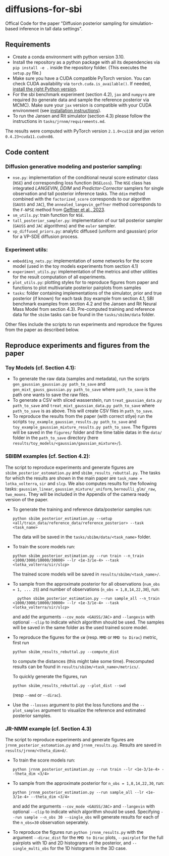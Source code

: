 # diffusions-for-sbi

Offical Code for the paper "Diffusion posterior sampling for simulation-based inference in tall data settings".

## Requirements

- Create a conda environment with python version 3.10. 
- Install the repository as a python package with all its dependencies via `pip install -e .` inside the repository folder. (This executes the `setup.py` file.)
- Make sure you have a CUDA compatible PyTorch version. You can check CUDA availability via `torch.cuda.is_available()`. If needed, [install the right Python version](https://pytorch.org/get-started/previous-versions/).
- For the sbi benchmark experiment (section 4.2), `jax` and `numpyro` are required (to generate data and sample the reference posterior via MCMC). Make sure your `jax` version is compatible with your CUDA environment (see [installation instructions](https://jax.readthedocs.io/en/latest/installation.html)). 
- To run the Jansen and Rit simulator (section 4.3) please follow the instructions in `tasks/jrnnm/requirements.md`.

The results were computed with PyTorch version `2.1.0+cu118` and jax verion `0.4.23+cuda11.cudnn86`.


## Code content

### Diffusion generative modeling and posterior sampling:
- `nse.py`: implementation of the conditional neural score estimator class (`NSE`) and corresponding loss function (`NSELoss`). The `NSE` class has integrated *LANGEVIN*, *DDIM* and *Predictor-Corrector* samplers for single observation and tall posterior inference tasks. The `ddim` method combined with the `factorized_score` corresponds to our algorithm (`GAUSS` and `JAC`), the `annealed_langevin_geffner` method corresponds to the `F-NPSE` method from [Geffner et al., 2023](https://arxiv.org/abs/2209.14249).
- `sm_utils.py`: train function for `NSE`.
- `tall_posterior_sampler.py`: implementation of our tall posterior sampler (`GAUSS` and `JAC` algorithms) and the `euler` sampler.
- `vp_diffused_priors.py`: analytic diffused (uniform and gaussian) prior for a VP-SDE diffusion process.

### Experiment utils:
- `embedding_nets.py`: implementation of some networks for the score model (used in the toy models experiments from section 4.1)
- `experiment_utils.py`: implementation of the metrics and other utilities for the result computation of all experiments.
- `plot_utils.py`: plotting styles for to reproduce figures from paper and functions to plot multivariate posterior pairplots from samples
- `tasks`: folder containing implementations of the simulator, prior and true posterior (if known) for each task (toy example from section 4.1, SBI benchmark examples from section 4.2 and the Jansen and Rit Neural Mass Model from section 4.3). Pre-computed training and reference data for the `sbibm` tasks can be found in the `tasks/sbibm/data` folder.

Other files include the scripts to run experiments and reproduce the figures from the paper as described below.

## Reproduce experiments and figures from the paper

### Toy Models (cf. Section 4.1):
- To generate the raw data (samples and metadata), run the scripts `gen_gaussian_gaussian.py path_to_save` and `gen_mixt_gauss_gaussian.py path_to_save` where
`path_to_save` is the path one wants to save the raw files.
- To generate a CSV with sliced wasserstein, run `treat_gaussian_data.py path_to_save` and `treat_mixt_gaussian_data.py path_to_save` where `path_to_save` is as above.
This will create CSV files in `path_to_save`.
- To reproduce the results from the paper (with correct stlye) run the scripts `toy_example_gaussian_results.py path_to_save` and `toy_example_gaussian_mixture_results.py path_to_save`. The figures will be saved in the `figures/` folder and the time table datas in the `data/` folder in the `path_to_save` directory (here `results/toy_models/<gaussian/gaussian_mixture>/`).

### SBIBM examples (cf. Section 4.2):

The script to reproduce experiments and generate figures are `sbibm_posterior_estomation.py` and `sbibm_results_rebuttal.py`. The tasks for which the results are shown in the main paper are `task_name = lotka_volterra`, `sir` and `slcp`. We also computes results for the following tasks: `gaussian_linear`, `gaussian_mixture/_uniform`, `bernoulli_glm/_raw`, `two_moons`. They will be included in the Appendix of the camera ready version of the paper.

- To generate the training and reference data/posterior samples run:
  ```
  python sbibm_posterior_estimation.py --setup <all/train_data/reference_data/reference_posterior> --task <task_name>
  ```
  The data will be saved in the `tasks/sbibm/data/<task_name>` folder. 

- To train the score models run:
  ```
  python sbibm_posterior_estimation.py --run train --n_train <1000/3000/10000/30000> --lr <1e-3/1e-4> --task <lotka_volterra/sir/slcp>
  ```
  The trained score models will be saved in `results/sbibm/<task_name>/`.

- To sample from the approximate posterior for all observations (`num_obs = 1, ... 25`) and number of observations (`n_obs = 1,8,14,22,30`), run:
  ```
    python sbibm_posterior_estimation.py --run sample_all --n_train <1000/3000/10000/30000> --lr <1e-3/1e-4> --task <lotka_volterra/sir/slcp>
  ```
  and add the arguments `--cov_mode <GAUSS/JAC>` and `--langevin` with optional `--clip` to indicate which algorithm should be used. The samples will be saved in the same folder as the used trained score model.

- To reproduce the figures for the `sW` (resp. `MMD` or `MMD to Dirac`) metric, first run
  ```
  python sbibm_results_rebuttal.py --compute_dist
  ```
  to compute the distances (this might take some time). Precomputed results can be found in `results/sbibm/<task_name>/metrics/`. 

  To quickly generate the figures, run 
  ```
  python sbibm_results_rebuttal.py --plot_dist --swd
  ```
  (resp `--mmd` or `--dirac`). 
  
- Use the `--losses` argument to plot the loss functions and the `--plot_samples` argument to visualize the reference and estimated posterior samples.

### JR-NMM example (cf. Section 4.3)

The script to reproduce experiments and generate figures are `jrnnm_posterior_estomation.py` and `jrnnm_results.py`. Results are saved in `results/jrnnm/<theta_dim>d/`.
- To train the score models run:
  ```
  python jrnnm_posterior_estimation.py --run train --lr <1e-3/1e-4> --theta_dim <3/4>
  ```
  
- To sample from the approximate posterior for `n_obs = 1,8,14,22,30`, run:
  ```
  python jrnnm_posterior_estimation.py --run sample_all --lr <1e-3/1e-4> --theta_dim <3/4>
  ```
  and add the arguments `--cov_mode <GAUSS/JAC>` and `--langevin` with optional `--clip` to indicate which algorithm should be used. Specifying `--run sample --n_obs 30 --single_obs` will generate results for each of the `n_obs=30` observation seperately.
  
- To reproduce the figures run `python jrnnm_results.py` with the argument `--dirac_dist` for the `MMD to Dirac` plots, `--pairplot` for the full pairplots with 1D and 2D histograms of the posterior, and `--single_multi_obs` for the 1D histograms in the 3D case.
